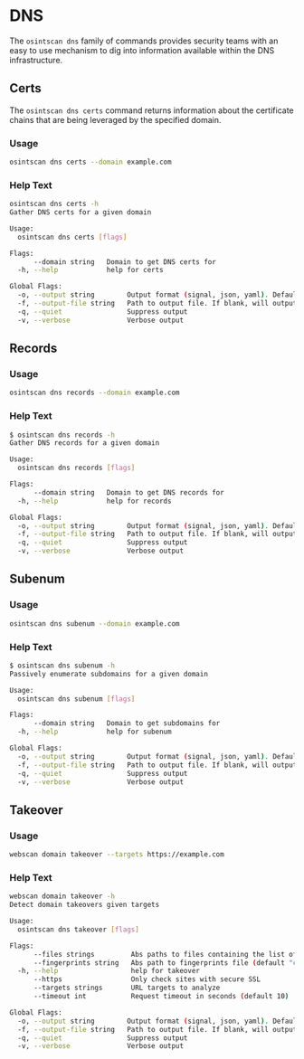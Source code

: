 # DNS

The `osintscan dns` family of commands provides security teams with an easy to use mechanism to dig into information available within the DNS infrastructure.

## Certs

The `osintscan dns certs` command returns information about the certificate chains that are being leveraged by the specified domain.

### Usage

```bash
osintscan dns certs --domain example.com
```

### Help Text

```bash
osintscan dns certs -h
Gather DNS certs for a given domain

Usage:
  osintscan dns certs [flags]

Flags:
      --domain string   Domain to get DNS certs for
  -h, --help            help for certs

Global Flags:
  -o, --output string        Output format (signal, json, yaml). Default value is signal (default "signal")
  -f, --output-file string   Path to output file. If blank, will output to STDOUT
  -q, --quiet                Suppress output
  -v, --verbose              Verbose output
```

## Records

### Usage

```bash
osintscan dns records --domain example.com
```

### Help Text

```bash
$ osintscan dns records -h
Gather DNS records for a given domain

Usage:
  osintscan dns records [flags]

Flags:
      --domain string   Domain to get DNS records for
  -h, --help            help for records

Global Flags:
  -o, --output string        Output format (signal, json, yaml). Default value is signal (default "signal")
  -f, --output-file string   Path to output file. If blank, will output to STDOUT
  -q, --quiet                Suppress output
  -v, --verbose              Verbose output
```

## Subenum

### Usage

```bash
osintscan dns subenum --domain example.com
```

### Help Text

```bash
$ osintscan dns subenum -h
Passively enumerate subdomains for a given domain

Usage:
  osintscan dns subenum [flags]

Flags:
      --domain string   Domain to get subdomains for
  -h, --help            help for subenum

Global Flags:
  -o, --output string        Output format (signal, json, yaml). Default value is signal (default "signal")
  -f, --output-file string   Path to output file. If blank, will output to STDOUT
  -q, --quiet                Suppress output
  -v, --verbose              Verbose output
```

## Takeover

### Usage

```bash
webscan domain takeover --targets https://example.com
```

### Help Text

```bash
webscan domain takeover -h
Detect domain takeovers given targets

Usage:
  osintscan dns takeover [flags]

Flags:
      --files strings         Abs paths to files containing the list of targets
      --fingerprints string   Abs path to fingerprints file (default "configs/fingerprints.json")
  -h, --help                  help for takeover
      --https                 Only check sites with secure SSL
      --targets strings       URL targets to analyze
      --timeout int           Request timeout in seconds (default 10)

Global Flags:
  -o, --output string        Output format (signal, json, yaml). Default value is signal (default "signal")
  -f, --output-file string   Path to output file. If blank, will output to STDOUT
  -q, --quiet                Suppress output
  -v, --verbose              Verbose output
```